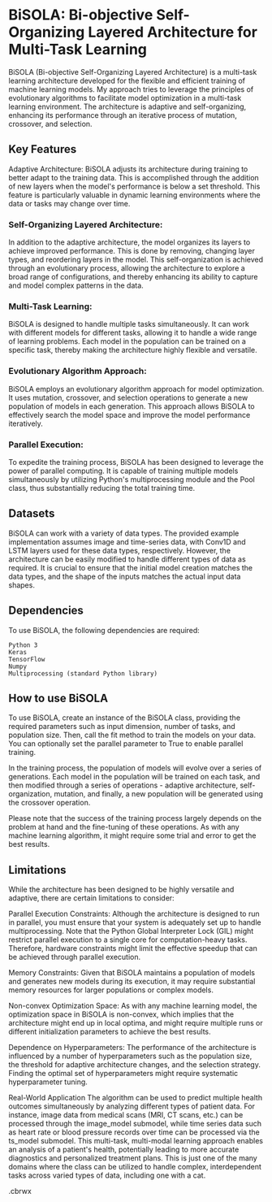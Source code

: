 # BiSOLA: Bi-objective Self-Organizing Layered Architecture for Multi-Task Learning
BiSOLA (Bi-objective Self-Organizing Layered Architecture) is a multi-task learning architecture developed for the flexible and efficient training of machine learning models. My approach tries to leverage the principles of evolutionary algorithms to facilitate model optimization in a multi-task learning environment. The architecture is adaptive and self-organizing, enhancing its performance through an iterative process of mutation, crossover, and selection.

## Key Features
Adaptive Architecture:
BiSOLA adjusts its architecture during training to better adapt to the training data. This is accomplished through the addition of new layers when the model's performance is below a set threshold. This feature is particularly valuable in dynamic learning environments where the data or tasks may change over time.

### Self-Organizing Layered Architecture:
In addition to the adaptive architecture, the model organizes its layers to achieve improved performance. This is done by removing, changing layer types, and reordering layers in the model. This self-organization is achieved through an evolutionary process, allowing the architecture to explore a broad range of configurations, and thereby enhancing its ability to capture and model complex patterns in the data.

### Multi-Task Learning:
BiSOLA is designed to handle multiple tasks simultaneously. It can work with different models for different tasks, allowing it to handle a wide range of learning problems. Each model in the population can be trained on a specific task, thereby making the architecture highly flexible and versatile.

### Evolutionary Algorithm Approach:
BiSOLA employs an evolutionary algorithm approach for model optimization. It uses mutation, crossover, and selection operations to generate a new population of models in each generation. This approach allows BiSOLA to effectively search the model space and improve the model performance iteratively.

### Parallel Execution:
To expedite the training process, BiSOLA has been designed to leverage the power of parallel computing. It is capable of training multiple models simultaneously by utilizing Python's multiprocessing module and the Pool class, thus substantially reducing the total training time.

## Datasets
BiSOLA can work with a variety of data types. The provided example implementation assumes image and time-series data, with Conv1D and LSTM layers used for these data types, respectively. However, the architecture can be easily modified to handle different types of data as required. It is crucial to ensure that the initial model creation matches the data types, and the shape of the inputs matches the actual input data shapes.

## Dependencies
To use BiSOLA, the following dependencies are required:
```
Python 3
Keras
TensorFlow
Numpy
Multiprocessing (standard Python library)
```
## How to use BiSOLA
To use BiSOLA, create an instance of the BiSOLA class, providing the required parameters such as input dimension, number of tasks, and population size. Then, call the fit method to train the models on your data. You can optionally set the parallel parameter to True to enable parallel training.

In the training process, the population of models will evolve over a series of generations. Each model in the population will be trained on each task, and then modified through a series of operations - adaptive architecture, self-organization, mutation, and finally, a new population will be generated using the crossover operation.

Please note that the success of the training process largely depends on the problem at hand and the fine-tuning of these operations. As with any machine learning algorithm, it might require some trial and error to get the best results.

## Limitations
While the architecture has been designed to be highly versatile and adaptive, there are certain limitations to consider:

Parallel Execution Constraints: Although the architecture is designed to run in parallel, you must ensure that your system is adequately set up to handle multiprocessing. Note that the Python Global Interpreter Lock (GIL) might restrict parallel execution to a single core for computation-heavy tasks. Therefore, hardware constraints might limit the effective speedup that can be achieved through parallel execution.

Memory Constraints: Given that BiSOLA maintains a population of models and generates new models during its execution, it may require substantial memory resources for larger populations or complex models.

Non-convex Optimization Space: As with any machine learning model, the optimization space in BiSOLA is non-convex, which implies that the architecture might end up in local optima, and might require multiple runs or different initialization parameters to achieve the best results.

Dependence on Hyperparameters: The performance of the architecture is influenced by a number of hyperparameters such as the population size, the threshold for adaptive architecture changes, and the selection strategy. Finding the optimal set of hyperparameters might require systematic hyperparameter tuning.

Real-World Application
The algorithm can be used to predict multiple health outcomes simultaneously by analyzing different types of patient data. For instance, image data from medical scans (MRI, CT scans, etc.) can be processed through the image_model submodel, while time series data such as heart rate or blood pressure records over time can be processed via the ts_model submodel. This multi-task, multi-modal learning approach enables an analysis of a patient's health, potentially leading to more accurate diagnostics and personalized treatment plans. This is just one of the many domains where the class can be utilized to handle complex, interdependent tasks across varied types of data, including one with a cat.

.cbrwx
